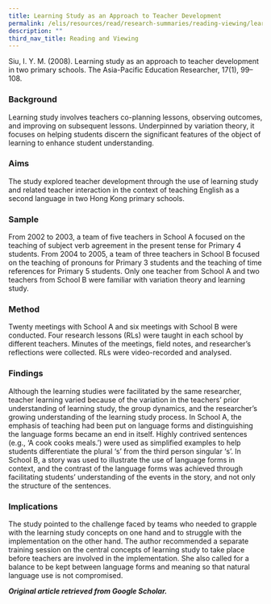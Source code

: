 ```yaml
---
title: Learning Study as an Approach to Teacher Development
permalink: /elis/resources/read/research-summaries/reading-viewing/learning-study-approach-teacher-development/
description: ""
third_nav_title: Reading and Viewing
---
```

Siu, I. Y. M. (2008). Learning study as an approach to teacher development in two primary schools. The Asia-Pacific Education Researcher, 17(1), 99–108.

### Background

Learning study involves teachers co-planning lessons, observing outcomes, and improving on subsequent lessons. Underpinned by variation theory, it focuses on helping students discern the significant features of the object of learning to enhance student understanding.

### Aims

The study explored teacher development through the use of learning study and related teacher interaction in the context of teaching English as a second language in two Hong Kong primary schools.

### Sample

From 2002 to 2003, a team of five teachers in School A focused on the teaching of subject verb agreement in the present tense for Primary 4 students. From 2004 to 2005, a team of three teachers in School B focused on the teaching of pronouns for Primary 3 students and the teaching of time references for Primary 5 students. Only one teacher from School A and two teachers from School B were familiar with variation theory and learning study.

### Method

Twenty meetings with School A and six meetings with School B were conducted. Four research lessons (RLs) were taught in each school by different teachers. Minutes of the meetings, field notes, and researcher’s reflections were collected. RLs were video-recorded and analysed.

### Findings

Although the learning studies were facilitated by the same researcher, teacher learning varied because of the variation in the teachers’ prior understanding of learning study, the group dynamics, and the researcher’s growing understanding of the learning study process. In School A, the emphasis of teaching had been put on language forms and distinguishing the language forms became an end in itself. Highly contrived sentences (e.g., ‘A cook cooks meals.’) were used as simplified examples to help students differentiate the plural ‘s’ from the third person singular ‘s’. In School B, a story was used to illustrate the use of language forms in context, and the contrast of the language forms was achieved through facilitating students’ understanding of the events in the story, and not only the structure of the sentences.

### Implications

The study pointed to the challenge faced by teams who needed to grapple with the learning study concepts on one hand and to struggle with the implementation on the other hand. The author recommended a separate training session on the central concepts of learning study to take place before teachers are involved in the implementation. She also called for a balance to be kept between language forms and meaning so that natural language use is not compromised.


_**Original article retrieved from Google Scholar.**_